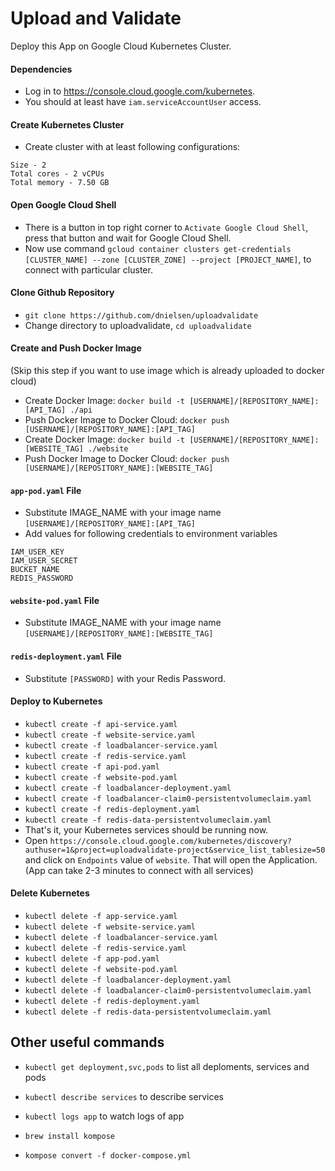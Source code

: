 # Upload and Validate
Deploy this App on Google Cloud Kubernetes Cluster.

#### Dependencies

- Log in to https://console.cloud.google.com/kubernetes.
- You should at least have `iam.serviceAccountUser` access.

#### Create Kubernetes Cluster

- Create cluster with at least following configurations:
```
Size - 2
Total cores - 2 vCPUs
Total memory - 7.50 GB
```

#### Open Google Cloud Shell

- There is a button in top right corner to `Activate Google Cloud Shell`, press that button and wait for Google Cloud Shell.
- Now use command `gcloud container clusters get-credentials [CLUSTER_NAME] --zone [CLUSTER_ZONE] --project [PROJECT_NAME]`, to connect with particular cluster.

#### Clone Github Repository

- `git clone https://github.com/dnielsen/uploadvalidate`
- Change directory to uploadvalidate, `cd uploadvalidate`

#### Create and Push Docker Image
(Skip this step if you want to use image which is already uploaded to docker cloud)

- Create Docker Image: `docker build -t [USERNAME]/[REPOSITORY_NAME]:[API_TAG] ./api`
- Push Docker Image to Docker Cloud: `docker push [USERNAME]/[REPOSITORY_NAME]:[API_TAG]`
- Create Docker Image: `docker build -t [USERNAME]/[REPOSITORY_NAME]:[WEBSITE_TAG] ./website`
- Push Docker Image to Docker Cloud: `docker push [USERNAME]/[REPOSITORY_NAME]:[WEBSITE_TAG]`

#### `app-pod.yaml` File

- Substitute IMAGE_NAME with your image name `[USERNAME]/[REPOSITORY_NAME]:[API_TAG]`
- Add values for following credentials to environment variables
```
IAM_USER_KEY
IAM_USER_SECRET
BUCKET_NAME
REDIS_PASSWORD
```

#### `website-pod.yaml` File

- Substitute IMAGE_NAME with your image name `[USERNAME]/[REPOSITORY_NAME]:[WEBSITE_TAG]`

#### `redis-deployment.yaml` File

- Substitute `[PASSWORD]` with your Redis Password.

#### Deploy to Kubernetes

- `kubectl create -f api-service.yaml`
- `kubectl create -f website-service.yaml`
- `kubectl create -f loadbalancer-service.yaml`
- `kubectl create -f redis-service.yaml`
- `kubectl create -f api-pod.yaml`
- `kubectl create -f website-pod.yaml`
- `kubectl create -f loadbalancer-deployment.yaml`
- `kubectl create -f loadbalancer-claim0-persistentvolumeclaim.yaml`
- `kubectl create -f redis-deployment.yaml`
- `kubectl create -f redis-data-persistentvolumeclaim.yaml`
- That's it, your Kubernetes services should be running now.
- Open `https://console.cloud.google.com/kubernetes/discovery?authuser=1&project=uploadvalidate-project&service_list_tablesize=50` and click on `Endpoints` value of `website`. That will open the Application.
(App can take 2-3 minutes to connect with all services)

#### Delete Kubernetes

- `kubectl delete -f app-service.yaml`
- `kubectl delete -f website-service.yaml`
- `kubectl delete -f loadbalancer-service.yaml`
- `kubectl delete -f redis-service.yaml`
- `kubectl delete -f app-pod.yaml`
- `kubectl delete -f website-pod.yaml`
- `kubectl delete -f loadbalancer-deployment.yaml`
- `kubectl delete -f loadbalancer-claim0-persistentvolumeclaim.yaml`
- `kubectl delete -f redis-deployment.yaml`
- `kubectl delete -f redis-data-persistentvolumeclaim.yaml`

## Other useful commands

- `kubectl get deployment,svc,pods` to list all deploments, services and pods
- `kubectl describe services` to describe services
- `kubectl logs app` to watch logs of app

- `brew install kompose`
- `kompose convert -f docker-compose.yml`
